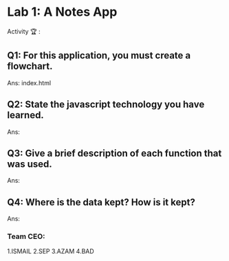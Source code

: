# Lab 1: A Notes App

Activity 🏆 :
## Q1: For this application, you must create a flowchart.
Ans: index.html

## Q2: State the javascript technology you have learned.
Ans:

## Q3: Give a brief description of each function that was used.
Ans:

## Q4: Where is the data kept? How is it kept?
Ans:


### Team CEO:
1.ISMAIL
2.SEP
3.AZAM
4.BAD
